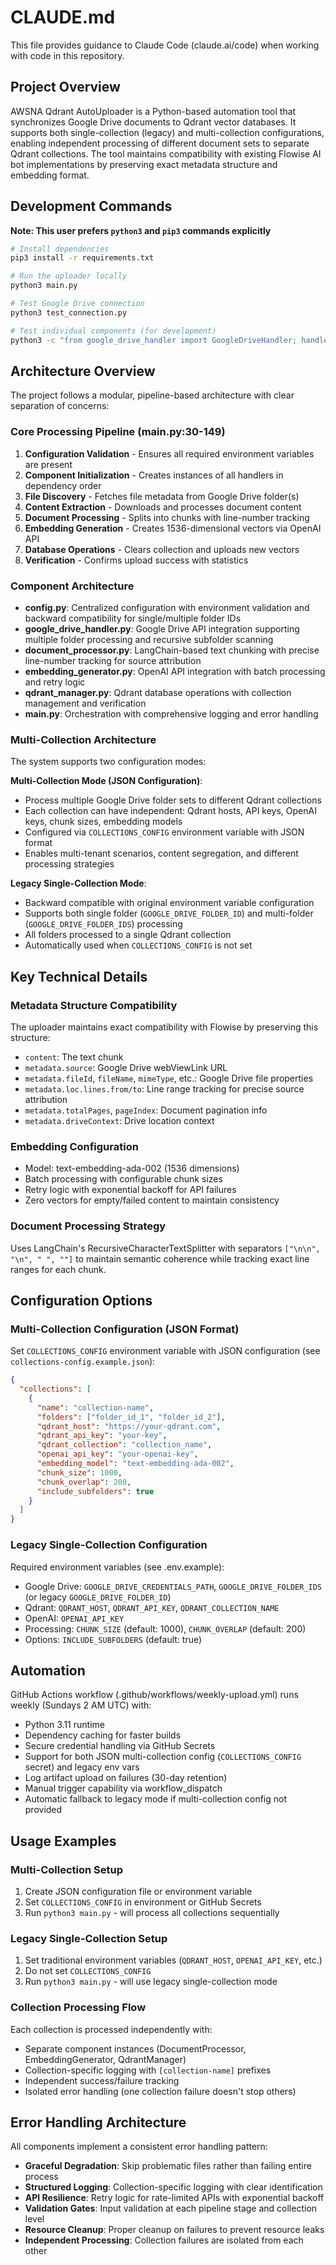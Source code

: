 # CLAUDE.md

This file provides guidance to Claude Code (claude.ai/code) when working with code in this repository.

## Project Overview

AWSNA Qdrant AutoUploader is a Python-based automation tool that synchronizes Google Drive documents to Qdrant vector databases. It supports both single-collection (legacy) and multi-collection configurations, enabling independent processing of different document sets to separate Qdrant collections. The tool maintains compatibility with existing Flowise AI bot implementations by preserving exact metadata structure and embedding format.

## Development Commands

**Note: This user prefers `python3` and `pip3` commands explicitly**

```bash
# Install dependencies
pip3 install -r requirements.txt

# Run the uploader locally
python3 main.py

# Test Google Drive connection
python3 test_connection.py

# Test individual components (for development)  
python3 -c "from google_drive_handler import GoogleDriveHandler; handler = GoogleDriveHandler()"
```

## Architecture Overview

The project follows a modular, pipeline-based architecture with clear separation of concerns:

### Core Processing Pipeline (main.py:30-149)
1. **Configuration Validation** - Ensures all required environment variables are present
2. **Component Initialization** - Creates instances of all handlers in dependency order
3. **File Discovery** - Fetches file metadata from Google Drive folder(s)
4. **Content Extraction** - Downloads and processes document content 
5. **Document Processing** - Splits into chunks with line-number tracking
6. **Embedding Generation** - Creates 1536-dimensional vectors via OpenAI API
7. **Database Operations** - Clears collection and uploads new vectors
8. **Verification** - Confirms upload success with statistics

### Component Architecture

- **config.py**: Centralized configuration with environment validation and backward compatibility for single/multiple folder IDs
- **google_drive_handler.py**: Google Drive API integration supporting multiple folder processing and recursive subfolder scanning
- **document_processor.py**: LangChain-based text chunking with precise line-number tracking for source attribution
- **embedding_generator.py**: OpenAI API integration with batch processing and retry logic
- **qdrant_manager.py**: Qdrant database operations with collection management and verification
- **main.py**: Orchestration with comprehensive logging and error handling

### Multi-Collection Architecture
The system supports two configuration modes:

**Multi-Collection Mode (JSON Configuration)**:
- Process multiple Google Drive folder sets to different Qdrant collections
- Each collection can have independent: Qdrant hosts, API keys, OpenAI keys, chunk sizes, embedding models
- Configured via `COLLECTIONS_CONFIG` environment variable with JSON format
- Enables multi-tenant scenarios, content segregation, and different processing strategies

**Legacy Single-Collection Mode**:
- Backward compatible with original environment variable configuration
- Supports both single folder (`GOOGLE_DRIVE_FOLDER_ID`) and multi-folder (`GOOGLE_DRIVE_FOLDER_IDS`) processing
- All folders processed to a single Qdrant collection
- Automatically used when `COLLECTIONS_CONFIG` is not set

## Key Technical Details

### Metadata Structure Compatibility
The uploader maintains exact compatibility with Flowise by preserving this structure:
- `content`: The text chunk
- `metadata.source`: Google Drive webViewLink URL
- `metadata.fileId`, `fileName`, `mimeType`, etc.: Google Drive file properties
- `metadata.loc.lines.from/to`: Line range tracking for precise source attribution
- `metadata.totalPages`, `pageIndex`: Document pagination info
- `metadata.driveContext`: Drive location context

### Embedding Configuration
- Model: text-embedding-ada-002 (1536 dimensions)
- Batch processing with configurable chunk sizes
- Retry logic with exponential backoff for API failures
- Zero vectors for empty/failed content to maintain consistency

### Document Processing Strategy
Uses LangChain's RecursiveCharacterTextSplitter with separators `["\n\n", "\n", " ", ""]` to maintain semantic coherence while tracking exact line ranges for each chunk.

## Configuration Options

### Multi-Collection Configuration (JSON Format)
Set `COLLECTIONS_CONFIG` environment variable with JSON configuration (see `collections-config.example.json`):

```json
{
  "collections": [
    {
      "name": "collection-name",
      "folders": ["folder_id_1", "folder_id_2"],
      "qdrant_host": "https://your-qdrant.com",
      "qdrant_api_key": "your-key",
      "qdrant_collection": "collection_name",
      "openai_api_key": "your-openai-key",
      "embedding_model": "text-embedding-ada-002",
      "chunk_size": 1000,
      "chunk_overlap": 200,
      "include_subfolders": true
    }
  ]
}
```

### Legacy Single-Collection Configuration
Required environment variables (see .env.example):
- Google Drive: `GOOGLE_DRIVE_CREDENTIALS_PATH`, `GOOGLE_DRIVE_FOLDER_IDS` (or legacy `GOOGLE_DRIVE_FOLDER_ID`)
- Qdrant: `QDRANT_HOST`, `QDRANT_API_KEY`, `QDRANT_COLLECTION_NAME`  
- OpenAI: `OPENAI_API_KEY`
- Processing: `CHUNK_SIZE` (default: 1000), `CHUNK_OVERLAP` (default: 200)
- Options: `INCLUDE_SUBFOLDERS` (default: true)

## Automation

GitHub Actions workflow (.github/workflows/weekly-upload.yml) runs weekly (Sundays 2 AM UTC) with:
- Python 3.11 runtime
- Dependency caching for faster builds
- Secure credential handling via GitHub Secrets
- Support for both JSON multi-collection config (`COLLECTIONS_CONFIG` secret) and legacy env vars
- Log artifact upload on failures (30-day retention)
- Manual trigger capability via workflow_dispatch
- Automatic fallback to legacy mode if multi-collection config not provided

## Usage Examples

### Multi-Collection Setup
1. Create JSON configuration file or environment variable
2. Set `COLLECTIONS_CONFIG` in environment or GitHub Secrets
3. Run `python3 main.py` - will process all collections sequentially

### Legacy Single-Collection Setup  
1. Set traditional environment variables (`QDRANT_HOST`, `OPENAI_API_KEY`, etc.)
2. Do not set `COLLECTIONS_CONFIG`
3. Run `python3 main.py` - will use legacy single-collection mode

### Collection Processing Flow
Each collection is processed independently with:
- Separate component instances (DocumentProcessor, EmbeddingGenerator, QdrantManager)
- Collection-specific logging with `[collection-name]` prefixes
- Independent success/failure tracking
- Isolated error handling (one collection failure doesn't stop others)

## Error Handling Architecture

All components implement a consistent error handling pattern:
- **Graceful Degradation**: Skip problematic files rather than failing entire process
- **Structured Logging**: Collection-specific logging with clear identification
- **API Resilience**: Retry logic for rate-limited APIs with exponential backoff
- **Validation Gates**: Input validation at each pipeline stage and collection level
- **Resource Cleanup**: Proper cleanup on failures to prevent resource leaks
- **Independent Processing**: Collection failures are isolated from each other
